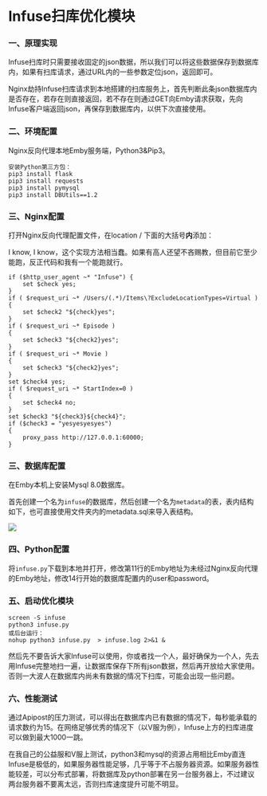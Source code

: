 # Infuse扫库优化模块

### 一、原理实现

Infuse扫库时只需要接收固定的json数据，所以我们可以将这些数据保存到数据库内，如果有扫库请求，通过URL内的一些参数定位json，返回即可。

Nginx劫持Infuse扫库请求到本地搭建的扫库服务上，首先判断此条json数据库内是否存在，若存在则直接返回，若不存在则通过GET向Emby请求获取，先向Infuse客户端返回json，再保存到数据库内，以供下次直接使用。

### 二、环境配置

Nginx反向代理本地Emby服务端，Python3&Pip3。

```
安装Python第三方包：
pip3 install flask
pip3 install requests
pip3 install pymysql
pip3 install DBUtils==1.2
```

### 三、Nginx配置

打开Nginx反向代理配置文件，在location / 下面的大括号**内**添加：

I know, I know，这个实现方法相当蠢。如果有高人还望不吝赐教，但目前它至少能跑，反正代码和我有一个能跑就行。

```
if ($http_user_agent ~* "Infuse") {
	set $check yes;
}
if ( $request_uri ~* /Users/(.*)/Items\?ExcludeLocationTypes=Virtual )
{
  	set $check2 "${check}yes";
}
if ( $request_uri ~* Episode )
{
  	set $check3 "${check2}yes";
}
if ( $request_uri ~* Movie )
{
  	set $check3 "${check2}yes";
}
set $check4 yes;
if ( $request_uri ~* StartIndex=0 )
{
  	set $check4 no;
}
set $check3 "${check3}${check4}";
if ($check3 = "yesyesyesyes")
{
	proxy_pass http://127.0.0.1:60000;
}
```

### 三、数据库配置

在Emby本机上安装Mysql 8.0数据库。

首先创建一个名为`infuse`的数据库，然后创建一个名为`metadata`的表，表内结构如下，也可直接使用文件夹内的metadata.sql来导入表结构。

![](https://pic.888888.al/i/2023/03/07/f8ewmg.png)

### 四、Python配置

将`infuse.py`下载到本地并打开，修改第11行的Emby地址为未经过Nginx反向代理的Emby地址，修改14行开始的数据库配置内的user和password。

### 五、启动优化模块

```
screen -S infuse 
python3 infuse.py
或后台运行：
nohup python3 infuse.py  > infuse.log 2>&1 &
```

然后先不要告诉大家Infuse可以使用，你或者找一个人，最好确保为一个人，先去用Infuse完整地扫一遍，让数据库保存下所有json数据，然后再开放给大家使用。否则一大波人在数据库内尚未有数据的情况下扫库，可能会出现一些问题。

### 六、性能测试

通过Apipost的压力测试，可以得出在数据库内已有数据的情况下，每秒能承载的请求数约为15。在网络足够优秀的情况下（以V服为例），Infuse上方的扫库进度可以做到最大1000一跳。

在我自己的公益服和V服上测试，python3和mysql的资源占用相比Emby直连Infuse是极低的，如果服务器性能足够，几乎等于不占服务器资源。如果服务器性能较差，可以分布式部署，将数据库及python部署在另一台服务器上，不过建议两台服务器不要离太远，否则扫库速度提升可能不明显。